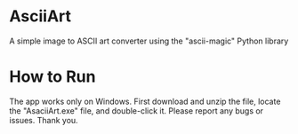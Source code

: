 # AsciiArt
A simple image to ASCII art converter using the "ascii-magic" Python library 

# How to Run
The app works only on Windows. First download and unzip the file, locate the "AsaciiArt.exe" file, and double-click it. Please report any bugs or issues. Thank you. 
